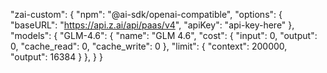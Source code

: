 "zai-custom": {
  "npm": "@ai-sdk/openai-compatible",
  "options": {
    "baseURL": "https://api.z.ai/api/paas/v4",
    "apiKey": "api-key-here"
  },
  "models": {
    "GLM-4.6": {
      "name": "GLM 4.6",
      "cost": {
        "input": 0,
        "output": 0,
        "cache_read": 0,
        "cache_write": 0
      },
      "limit": {
        "context": 200000,
        "output": 16384
      }
    },
  }
}